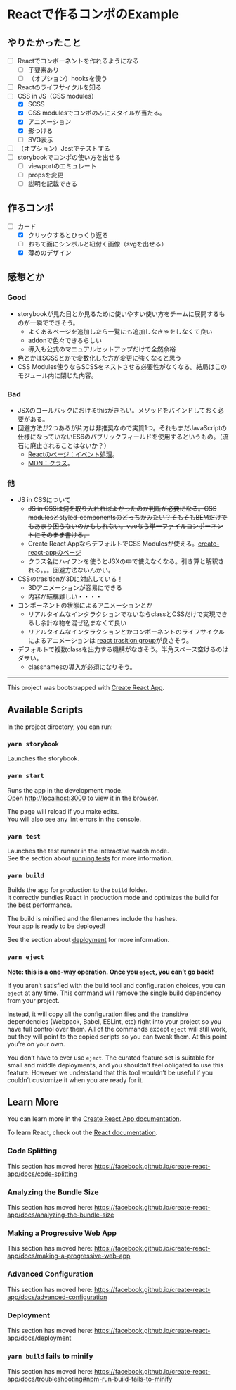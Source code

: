 # Reactで作るコンポのExample

## やりたかったこと

- [ ] Reactでコンポーネントを作れるようになる
  - [ ] 子要素あり
  - [ ] （オプション）hooksを使う
- [ ] Reactのライフサイクルを知る
- [ ] CSS in JS（CSS modules）
  - [x] SCSS
  - [x] CSS modulesでコンポのみにスタイルが当たる。
  - [x] アニメーション
  - [x] 影つける
  - [ ] SVG表示
- [ ] （オプション）Jestでテストする
- [ ] storybookでコンポの使い方を出せる
  - [ ] viewportのエミュレート
  - [ ] propsを変更
  - [ ] 説明を記載できる

## 作るコンポ

- [ ] カード
  - [x] クリックするとひっくり返る
  - [ ] おもて面にシンボルと紐付く画像（svgを出せる）
  - [x] 薄めのデザイン

## 感想とか

### Good

- storybookが見た目とか見るために使いやすい使い方をチームに展開するものが一瞬でできそう。
  - よくあるページを追加したら一覧にも追加しなきゃをしなくて良い
  - addonで色々できるらしい
  - 導入も公式のマニュアルセットアップだけで全然余裕
- 色とかはSCSSとかで変数化した方が変更に強くなると思う
- CSS Modules使うならSCSSをネストさせる必要性がなくなる。結局はこのモジュール内に閉じた内容。

### Bad

- JSXのコールバックにおけるthisがきもい。メソッドをバインドしておく必要がある。
- 回避方法が2つあるが片方は非推奨なので実質1つ。それもまだJavaScriptの仕様になっていないES6のパブリックフィールドを使用するというもの。（流石に廃止されることはないか？）
  - [Reactのページ：イベント処理](https://ja.reactjs.org/docs/handling-events.html)。
  - [MDN：クラス](https://developer.mozilla.org/ja/docs/Web/JavaScript/Reference/Classes)。

### 他

- JS in CSSについて
  - ~~JS in CSSは何を取り入れればよかったのか判断が必要になる。CSS modulesとstyled-componentsのどっちかみたい？そもそもBEMだけでもあまり困らないのかもしれない。vueなら単一ファイルコンポーネントにそのまま書ける。~~
  - Create React AppならデフォルトでCSS Modulesが使える。[create-react-appのページ](https://create-react-app.dev/docs/adding-a-css-modules-stylesheet/)
  - クラス名にハイフンを使うとJSXの中で使えなくなる。引き算と解釈される。。。回避方法ないんかい。
- CSSのtrasitionが3Dに対応している！
  - 3Dアニメーションが容易にできる
  - 内容が結構難しい・・・・
- コンポーネントの状態によるアニメーションとか
  - リアルタイムなインタラクションでないならclassとCSSだけで実現できるし余計な物を混ぜ込まなくて良い
  - リアルタイムなインタラクションとかコンポーネントのライフサイクルによるアニメーションは [react trasition group](https://github.com/reactjs/react-transition-group)が良さそう。
- デフォルトで複数classを出力する機構がなさそう。半角スペース空けるのはダサい。
  - classnamesの導入が必須になりそう。

---

This project was bootstrapped with [Create React App](https://github.com/facebook/create-react-app).

## Available Scripts

In the project directory, you can run:

### `yarn storybook`

Launches the storybook.

### `yarn start`

Runs the app in the development mode.<br />
Open [http://localhost:3000](http://localhost:3000) to view it in the browser.

The page will reload if you make edits.<br />
You will also see any lint errors in the console.


### `yarn test`

Launches the test runner in the interactive watch mode.<br />
See the section about [running tests](https://facebook.github.io/create-react-app/docs/running-tests) for more information.

### `yarn build`

Builds the app for production to the `build` folder.<br />
It correctly bundles React in production mode and optimizes the build for the best performance.

The build is minified and the filenames include the hashes.<br />
Your app is ready to be deployed!

See the section about [deployment](https://facebook.github.io/create-react-app/docs/deployment) for more information.

### `yarn eject`

**Note: this is a one-way operation. Once you `eject`, you can’t go back!**

If you aren’t satisfied with the build tool and configuration choices, you can `eject` at any time. This command will remove the single build dependency from your project.

Instead, it will copy all the configuration files and the transitive dependencies (Webpack, Babel, ESLint, etc) right into your project so you have full control over them. All of the commands except `eject` will still work, but they will point to the copied scripts so you can tweak them. At this point you’re on your own.

You don’t have to ever use `eject`. The curated feature set is suitable for small and middle deployments, and you shouldn’t feel obligated to use this feature. However we understand that this tool wouldn’t be useful if you couldn’t customize it when you are ready for it.

## Learn More

You can learn more in the [Create React App documentation](https://facebook.github.io/create-react-app/docs/getting-started).

To learn React, check out the [React documentation](https://reactjs.org/).

### Code Splitting

This section has moved here: https://facebook.github.io/create-react-app/docs/code-splitting

### Analyzing the Bundle Size

This section has moved here: https://facebook.github.io/create-react-app/docs/analyzing-the-bundle-size

### Making a Progressive Web App

This section has moved here: https://facebook.github.io/create-react-app/docs/making-a-progressive-web-app

### Advanced Configuration

This section has moved here: https://facebook.github.io/create-react-app/docs/advanced-configuration

### Deployment

This section has moved here: https://facebook.github.io/create-react-app/docs/deployment

### `yarn build` fails to minify

This section has moved here: https://facebook.github.io/create-react-app/docs/troubleshooting#npm-run-build-fails-to-minify
